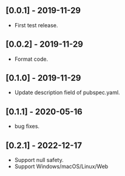 ## [0.0.1] - 2019-11-29

* First test release.

## [0.0.2] - 2019-11-29

* Format code.

## [0.1.0] - 2019-11-29

* Update description field of pubspec.yaml.

## [0.1.1] - 2020-05-16

* bug fixes.

## [0.2.1] - 2022-12-17
* Support null safety.
* Support Windows/macOS/Linux/Web
